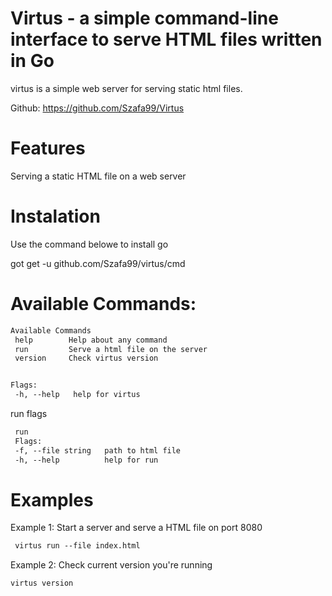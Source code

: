 # Virtus - a simple command-line interface to serve HTML files written in Go 


virtus is a simple web server for serving static html files.<br />

Github: https://github.com/Szafa99/Virtus 

# Features 

Serving a static HTML file on a web server


# Instalation
Use the command belowe to install go

got get -u github.com/Szafa99/virtus/cmd


# Available Commands:
 ```diff
Available Commands
  help        Help about any command
  run         Serve a html file on the server
  version     Check virtus version


Flags:
  -h, --help   help for virtus
 ```
 run flags
 ```diff
  run
  Flags:
  -f, --file string   path to html file
  -h, --help          help for run
  ```
  
  # Examples 
  Example 1: Start a server and serve a HTML file on port 8080
 ```diff
  virtus run --file index.html
 ```
   Example 2: Check current version you're running
   ```diff
   virtus version
 ```

